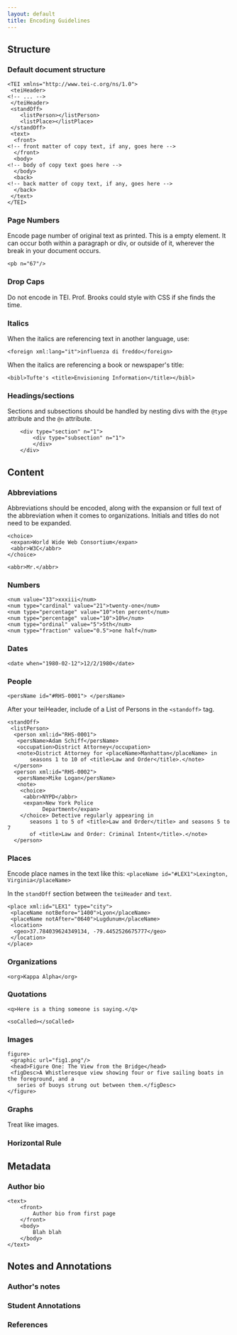 ```yaml
---
layout: default
title: Encoding Guidelines
---
```


## Structure

### Default document structure

```
<TEI xmlns="http://www.tei-c.org/ns/1.0">
 <teiHeader>
<!-- ... -->
 </teiHeader>
 <standOff>
    <listPerson></listPerson>
    <listPlace></listPlace>
 </standOff>
 <text>
  <front>
<!-- front matter of copy text, if any, goes here -->
  </front>
  <body>
<!-- body of copy text goes here -->
  </body>
  <back>
<!-- back matter of copy text, if any, goes here -->
  </back>
 </text>
</TEI>

```

### Page Numbers

Encode page number of original text as printed. This is a empty element. It can occur both within a paragraph or div, or outside of it, wherever the break in your document occurs. 

`<pb n="67"/>`

### Drop Caps

Do not encode in TEI. Prof. Brooks could style with CSS if she finds the time. 

### Italics 

When the italics are referencing text in another language, use:  

`<foreign xml:lang="it">influenza di freddo</foreign>`

When the italics are referencing a book or newspaper's title:

`<bibl>Tufte's <title>Envisioning Information</title></bibl>`

### Headings/sections

Sections and subsections should be handled by nesting divs with the `@type` attribute and the `@n` attribute. 

```
	<div type="section" n="1">
		<div type="subsection" n="1">
		</div>
	</div>
```

## Content

### Abbreviations

Abbreviations should be encoded, along with the expansion or full text of the abbreviation when it comes to organizations. Initials and titles do not need to be expanded. 

```
<choice>
 <expan>World Wide Web Consortium</expan>
 <abbr>W3C</abbr>
</choice>
```

`<abbr>Mr.</abbr>`

### Numbers

```
<num value="33">xxxiii</num>
<num type="cardinal" value="21">twenty-one</num>
<num type="percentage" value="10">ten percent</num>
<num type="percentage" value="10">10%</num>
<num type="ordinal" value="5">5th</num>
<num type="fraction" value="0.5">one half</num>
```

### Dates

```
<date when="1980-02-12">12/2/1980</date>

```

### People

```
<persName id="#RHS-0001"> </persName>
```

After your teiHeader, include of a List of Persons in the `<standoff>` tag.

```
<standOff>
 <listPerson>
  <person xml:id="RHS-0001">
   <persName>Adam Schiff</persName>
   <occupation>District Attorney</occupation>
   <note>District Attorney for <placeName>Manhattan</placeName> in
       seasons 1 to 10 of <title>Law and Order</title>.</note>
  </person>
  <person xml:id="RHS-0002">
   <persName>Mike Logan</persName>
   <note>
    <choice>
     <abbr>NYPD</abbr>
     <expan>New York Police
           Department</expan>
    </choice> Detective regularly appearing in
       seasons 1 to 5 of <title>Law and Order</title> and seasons 5 to 7
       of <title>Law and Order: Criminal Intent</title>.</note>
  </person>
```

### Places

Encode place names in the text like this: 
`<placeName id="#LEX1">Lexington, Virginia</placeName>`

In the `standOff` section between the `teiHeader` and `text`. 

```
<place xml:id="LEX1" type="city">
 <placeName notBefore="1400">Lyon</placeName>
 <placeName notAfter="0640">Lugdunum</placeName>
 <location>
  <geo>37.784039624349134, -79.4452526675777</geo>
 </location>
</place>
```

### Organizations

`<org>Kappa Alpha</org>`


### Quotations

`<q>Here is a thing someone is saying.</q>`

`<soCalled></soCalled>`

### Images 

```
figure>
 <graphic url="fig1.png"/>
 <head>Figure One: The View from the Bridge</head>
 <figDesc>A Whistleresque view showing four or five sailing boats in the foreground, and a
   series of buoys strung out between them.</figDesc>
</figure>
```

### Graphs

Treat like images. 

### Horizontal Rule



## Metadata


### Author bio

```
<text>
	<front>
		Author bio from first page
	</front>
	<body>
		Blah blah
	</body>
</text>
```

## Notes and Annotations

### Author's notes



### Student Annotations

<note></note>

### References